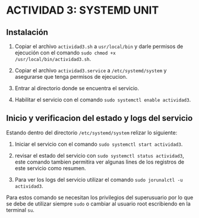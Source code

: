 # ACTIVIDAD 3: SYSTEMD UNIT

## Instalación

1. Copiar el archivo `actividad3.sh` a `usr/local/bin` y darle permisos de ejecución con el comando `sudo chmod +x /usr/local/bin/actividad3.sh`.

2. Copiar el archivo `actividad3.service` a `/etc/systemd/system` y asegurarse que tenga permisos de ejecucion.

3. Entrar al directorio donde se encuentra el servicio.

4. Habilitar el servicio con el comando `sudo systemctl enable actividad3`.

## Inicio y verificacion del estado y logs del servicio

Estando dentro del directorio `/etc/systemd/system` relizar lo siguiente:

1. Iniciar el servicio con el comando `sudo systemctl start actividad3`.

2. revisar el estado del servicio con `sudo systemctl status actividad3`, este comando tambien permitira ver algunas lines de los registros de este servicio como resumen.

3. Para ver los logs del servicio utilizar el comando `sudo jorunalctl -u actividad3`.

Para estos comando se necesitan los privilegios del superusuario por lo que se debe de utilizar siempre `sudo` o cambiar al usuario root escribiendo en la terminal `su`.